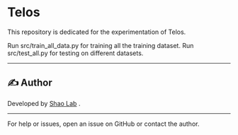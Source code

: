 # Telos

This repository is dedicated for the experimentation of Telos.

Run src/train_all_data.py for training all the training dataset.
Run src/test_all.py for testing on different datasets.


---

## ✍️ Author

Developed by [Shao Lab](https://github.com/Shao-Group) .


---

For help or issues, open an issue on GitHub or contact the author.
